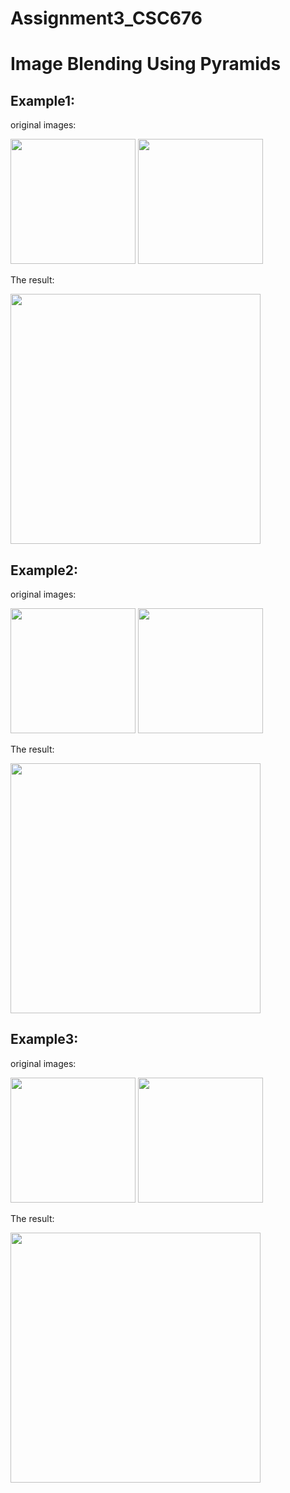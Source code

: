 # Assignment3_CSC676


# Image Blending Using Pyramids


Example1:
---------------------------------------------------------------
original images:

<div class='origin1'>
  <img width="200" height="200" src="https://github.com/eddyliao-30/Image_Blending_Using_Pyramids_CSC676_Computer_Vision/blob/main/apple.jpg">
  <img width="200" height="200" src="https://github.com/eddyliao-30/Image_Blending_Using_Pyramids_CSC676_Computer_Vision/blob/main/orange.jpg">
</div>

The result:
<div class='result1'>
<img width="400" height="400" src="https://github.com/eddyliao-30/Image_Blending_Using_Pyramids_CSC676_Computer_Vision/blob/main/apple%20orange%20blended.jpg">
</div>

Example2:
---------------------------------------------------------------
original images:

<div class='origin2'>
  <img width="200" height="200" src="https://github.com/eddyliao-30/Image_Blending_Using_Pyramids_CSC676_Computer_Vision/blob/main/ocean1.jpg">
  <img width="200" height="200" src="https://github.com/eddyliao-30/Image_Blending_Using_Pyramids_CSC676_Computer_Vision/blob/main/ocean2.jpg">
</div>

The result:
<div class='result2'>
<img width="400" height="400" src="https://github.com/eddyliao-30/Image_Blending_Using_Pyramids_CSC676_Computer_Vision/blob/main/ocean%20blended.jpg">
</div>

Example3:
---------------------------------------------------------------
original images:

<div class='origin3'>
  <img width="200" height="200" src="https://github.com/eddyliao-30/Image_Blending_Using_Pyramids_CSC676_Computer_Vision/blob/main/texture1.jpg">
  <img width="200" height="200" src="https://github.com/eddyliao-30/Image_Blending_Using_Pyramids_CSC676_Computer_Vision/blob/main/texture4.jpg">
</div>

The result:
<div class='result3'>
<img width="400" height="400" src="https://github.com/eddyliao-30/Image_Blending_Using_Pyramids_CSC676_Computer_Vision/blob/main/texture%20blended.jpg">
</div>




